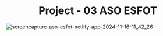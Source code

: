 <h1 align="center">Project - 03 ASO ESFOT </h1>


![screencapture-aso-esfot-netlify-app-2024-11-16-11_42_26](https://github.com/user-attachments/assets/a8838c4f-5437-42b5-8012-6b06af2f080c)
